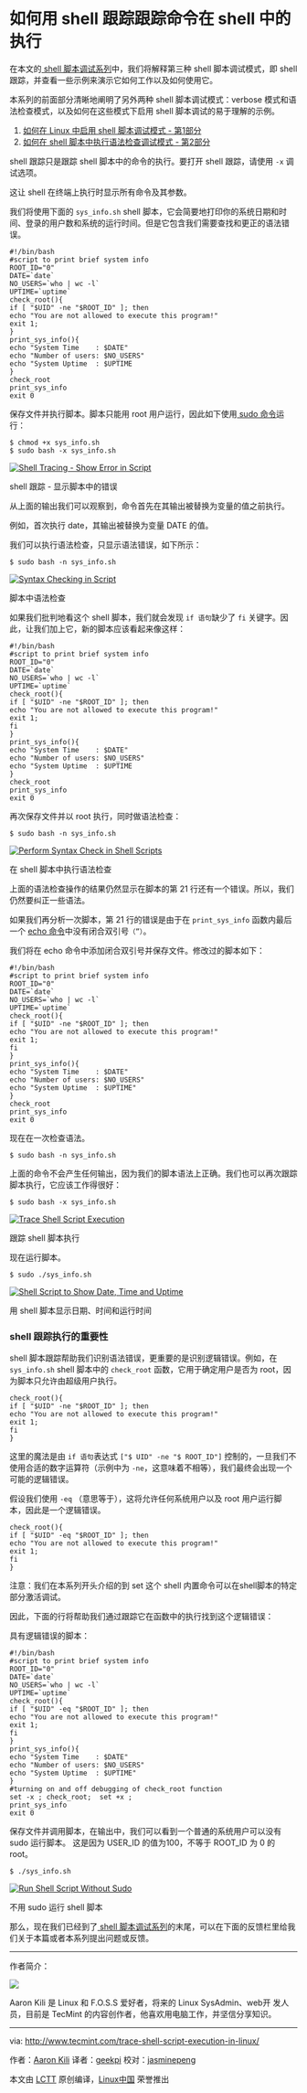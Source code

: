 如何用 shell 跟踪跟踪命令在 shell 中的执行
============================================================

在本文的[ shell 脚本调试系列][3]中，我们将解释第三种 shell 脚本调试模式，即 shell 跟踪，并查看一些示例来演示它如何工作以及如何使用它。

本系列的前面部分清晰地阐明了另外两种 shell 脚本调试模式：verbose 模式和语法检查模式，以及如何在这些模式下启用 shell 脚本调试的易于理解的示例。

1. [如何在 Linux 中启用 shell 脚本调试模式 - 第1部分][1]
2. [如何在 shell 脚本中执行语法检查调试模式 - 第2部分][2]

shell 跟踪只是跟踪 shell 脚本中的命令的执行。要打开 shell 跟踪，请使用 `-x` 调试选项。

这让 shell 在终端上执行时显示所有命令及其参数。

我们将使用下面的 `sys_info.sh` shell 脚本，它会简要地打印你的系统日期和时间、登录的用户数和系统的运行时间。但是它包含我们需要查找和更正的语法错误。

```
#!/bin/bash
#script to print brief system info
ROOT_ID="0"
DATE=`date`
NO_USERS=`who | wc -l`
UPTIME=`uptime`
check_root(){
if [ "$UID" -ne "$ROOT_ID" ]; then
echo "You are not allowed to execute this program!"
exit 1;    
}
print_sys_info(){
echo "System Time    : $DATE"
echo "Number of users: $NO_USERS"
echo "System Uptime  : $UPTIME
}
check_root
print_sys_info
exit 0
```

保存文件并执行脚本。脚本只能用 root 用户运行，因此如下使用[ sudo 命令][4]运行：

```
$ chmod +x sys_info.sh
$ sudo bash -x sys_info.sh
```
[
 ![Shell Tracing - Show Error in Script](http://www.tecmint.com/wp-content/uploads/2016/12/Shell-Tracing-Errors.png) 
][5]

shell 跟踪 - 显示脚本中的错误

从上面的输出我们可以观察到，命令首先在其输出被替换为变量的值之前执行。

例如，首次执行 date，其输出被替换为变量 DATE 的值。

我们可以执行语法检查，只显示语法错误，如下所示：

```
$ sudo bash -n sys_info.sh 
```
[
 ![Syntax Checking in Script](http://www.tecmint.com/wp-content/uploads/2016/12/Syntax-Checking-in-Script.png) 
][6]

脚本中语法检查

如果我们批判地看这个 shell 脚本，我们就会发现 `if 语句`缺少了 `fi` 关键字。因此，让我们加上它，新的脚本应该看起来像这样：

```
#!/bin/bash
#script to print brief system info
ROOT_ID="0"
DATE=`date`
NO_USERS=`who | wc -l`
UPTIME=`uptime`
check_root(){
if [ "$UID" -ne "$ROOT_ID" ]; then
echo "You are not allowed to execute this program!"
exit 1;
fi    
}
print_sys_info(){
echo "System Time    : $DATE"
echo "Number of users: $NO_USERS"
echo "System Uptime  : $UPTIME
}
check_root
print_sys_info
exit 0
```

再次保存文件并以 root 执行，同时做语法检查：

```
$ sudo bash -n sys_info.sh
```
[
 ![Perform Syntax Check in Shell Scripts](http://www.tecmint.com/wp-content/uploads/2016/12/Syntax-Check-in-Shell-Scripts.png) 
][7]

在 shell 脚本中执行语法检查

上面的语法检查操作的结果仍然显示在脚本的第 21 行还有一个错误。所以，我们仍然要纠正一些语法。

如果我们再分析一次脚本，第 21 行的错误是由于在 `print_sys_info` 函数内最后一个 [echo 命令][8]中没有闭合双引号`（”）`。

我们将在 echo 命令中添加闭合双引号并保存文件。修改过的脚本如下：

```
#!/bin/bash
#script to print brief system info
ROOT_ID="0"
DATE=`date`
NO_USERS=`who | wc -l`
UPTIME=`uptime`
check_root(){
if [ "$UID" -ne "$ROOT_ID" ]; then
echo "You are not allowed to execute this program!"
exit 1;
fi
}
print_sys_info(){
echo "System Time    : $DATE"
echo "Number of users: $NO_USERS"
echo "System Uptime  : $UPTIME"
}
check_root
print_sys_info
exit 0
```

现在在一次检查语法。

```
$ sudo bash -n sys_info.sh
```

上面的命令不会产生任何输出，因为我们的脚本语法上正确。我们也可以再次跟踪脚本执行，它应该工作得很好：

```
$ sudo bash -x sys_info.sh
```
[
 ![Trace Shell Script Execution](http://www.tecmint.com/wp-content/uploads/2016/12/Trace-Shell-Execution.png) 
][9]

跟踪 shell 脚本执行

现在运行脚本。

```
$ sudo ./sys_info.sh
```
[
 ![Shell Script to Show Date, Time and Uptime](http://www.tecmint.com/wp-content/uploads/2016/12/Script-to-Show-Date-and-Uptime.png) 
][10]

用 shell 脚本显示日期、时间和运行时间

### shell 跟踪执行的重要性

shell 脚本跟踪帮助我们识别语法错误，更重要的是识别逻辑错误。例如，在`sys_info.sh` shell 脚本中的 `check_root` 函数，它用于确定用户是否为 root，因为脚本只允许由超级用户执行。

```
check_root(){
if [ "$UID" -ne "$ROOT_ID" ]; then
echo "You are not allowed to execute this program!"
exit 1;
fi
}
```

这里的魔法是由 `if 语句`表达式 `["$ UID" -ne "$ ROOT_ID"]` 控制的，一旦我们不使用合适的数字运算符（示例中为 `-ne`，这意味着不相等），我们最终会出现一个可能的逻辑错误。

假设我们使用 `-eq` （意思等于），这将允许任何系统用户以及 root 用户运行脚本，因此是一个逻辑错误。

```
check_root(){
if [ "$UID" -eq "$ROOT_ID" ]; then
echo "You are not allowed to execute this program!"
exit 1;
fi
}
```

注意：我们在本系列开头介绍的到 set 这个 shell 内置命令可以在shell脚本的特定部分激活调试。

因此，下面的行将帮助我们通过跟踪它在函数中的执行找到这个逻辑错误：

具有逻辑错误的脚本：

```
#!/bin/bash
#script to print brief system info
ROOT_ID="0"
DATE=`date`
NO_USERS=`who | wc -l`
UPTIME=`uptime`
check_root(){
if [ "$UID" -eq "$ROOT_ID" ]; then
echo "You are not allowed to execute this program!"
exit 1;
fi
}
print_sys_info(){
echo "System Time    : $DATE"
echo "Number of users: $NO_USERS"
echo "System Uptime  : $UPTIME"
}
#turning on and off debugging of check_root function
set -x ; check_root;  set +x ;
print_sys_info
exit 0
```

保存文件并调用脚本，在输出中，我们可以看到一个普通的系统用户可以没有 sudo 运行脚本。 这是因为 USER_ID 的值为100，不等于 ROOT_ID 为 0 的 root。

```
$ ./sys_info.sh
```
[
 ![Run Shell Script Without Sudo](http://www.tecmint.com/wp-content/uploads/2016/12/Run-Shell-Script-Without-Sudo.png) 
][11]

不用 sudo 运行 shell 脚本

那么，现在我们已经到了[ shell 脚本调试系列][12]的末尾，可以在下面的反馈栏里给我们关于本篇或者本系列提出问题或反馈。

--------------------------------------------------------------------------------

作者简介：

![](http://1.gravatar.com/avatar/4e444ab611c7b8c7bcb76e58d2e82ae0?s=128&d=blank&r=g)

Aaron Kili 是 Linux 和 F.O.S.S 爱好者，将来的 Linux SysAdmin、web开 发人员，目前是 TecMint 的内容创作者，他喜欢用电脑工作，并坚信分享知识。

--------------------------------------------------------------------------------

via: http://www.tecmint.com/trace-shell-script-execution-in-linux/

作者：[Aaron Kili][a]
译者：[geekpi](https://github.com/geekpi)
校对：[jasminepeng](https://github.com/jasminepeng)

本文由 [LCTT](https://github.com/LCTT/TranslateProject) 原创编译，[Linux中国](https://linux.cn/) 荣誉推出

[a]:http://www.tecmint.com/author/aaronkili/
[1]:http://www.tecmint.com/enable-shell-debug-mode-linux/
[2]:http://www.tecmint.com/check-syntax-in-shell-script/
[3]:http://www.tecmint.com/enable-shell-debug-mode-linux/
[4]:http://www.tecmint.com/su-vs-sudo-and-how-to-configure-sudo-in-linux/
[5]:http://www.tecmint.com/wp-content/uploads/2016/12/Shell-Tracing-Errors.png
[6]:http://www.tecmint.com/wp-content/uploads/2016/12/Syntax-Checking-in-Script.png
[7]:http://www.tecmint.com/wp-content/uploads/2016/12/Syntax-Check-in-Shell-Scripts.png
[8]:http://www.tecmint.com/echo-command-in-linux/
[9]:http://www.tecmint.com/wp-content/uploads/2016/12/Trace-Shell-Execution.png
[10]:http://www.tecmint.com/wp-content/uploads/2016/12/Script-to-Show-Date-and-Uptime.png
[11]:http://www.tecmint.com/wp-content/uploads/2016/12/Run-Shell-Script-Without-Sudo.png
[12]:http://www.tecmint.com/enable-shell-debug-mode-linux/
